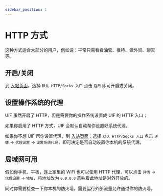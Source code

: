 ```yaml
---
sidebar_position: 1
---
```


# HTTP 方式

这种方式适合大部分的用户，例如说：平常只需看看油管、推特、做外贸、聊天等。

## 开启/关闭

到 [入站页面](https://uiforfreedom.github.io/#/in/my)，选择 `默认 HTTP/Socks 入口` 点击 `启用` 即可开启或关闭。

## 设置操作系统的代理

UIF 虽然开启了 HTTP，但是需要你的操作系统设置成 UIF 的 HTTP 入口；

如果你启用了 HTTP 方式，UIF 会默认自动帮你设置好系统代理。

如果你不想 UIF 帮你设置代理，到 [入站页面](https://uiforfreedom.github.io/#/in/my)；选择 `默认 HTTP/Socks 入口` 点击 `详情` -> `代理设置` -> `设置系统代理`，即可决定是否自动设置你本机的系统代理。

## 局域网可用

假如你手机、平板，连上家里的 WiFi 也可以使用 HTTP 代理，可以点击 `详情` -> `代理设置` -> `地址`，将地址改为 `0.0.0.0` 意味着此地址是对外开放的。

同时你需要检查一下你本机的防火墙，需要运行外部流量允许通过你的防火墙。

